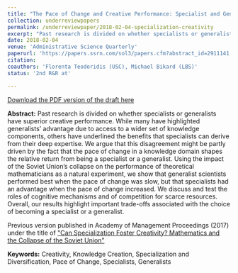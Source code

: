 ```yaml
---
title: "The Pace of Change and Creative Performance: Specialist and Generalist Mathematicians at the Fall of the Soviet Union"
collection: underreviewpapers
permalink: /underreviewpaper/2018-02-04-specialization-creativity
excerpt: "Past research is divided on whether specialists or generalists have superior creative performance. While many have highlighted generalists’ advantage due to access to a wider set of knowledge components, others have underlined the benefits that specialists can derive from their deep expertise. We argue that this disagreement might be partly driven by the fact that the pace of change in a knowledge domain shapes the relative return from being a specialist or a generalist. Using the impact of the Soviet Union’s collapse on the performance of theoretical mathematicians as a natural experiment, we show that generalist scientists performed best when the pace of change was slow, but that specialists had an advantage when the pace of change increased. We discuss...."
date: 2018-02-04
venue: 'Administrative Science Quarterly'
paperurl: 'https://papers.ssrn.com/sol3/papers.cfm?abstract_id=2911141'
citation:
coauthors: 'Florenta Teodoridis (USC), Michael Bikard (LBS)'
status: '2nd R&R at'

---
```

[Download the PDF version of the draft here](http://academicpages.github.io/files/creativity_specialization_pace_of_change.pdf)

<b>Abstract:</b> Past research is divided on whether specialists or generalists have superior creative performance. While many have highlighted generalists’ advantage due to access to a wider set of knowledge components, others have underlined the benefits that specialists can derive from their deep expertise. We argue that this disagreement might be partly driven by the fact that the pace of change in a knowledge domain shapes the relative return from being a specialist or a generalist. Using the impact of the Soviet Union’s collapse on the performance of theoretical mathematicians as a natural experiment, we show that generalist scientists performed best when the pace of change was slow, but that specialists had an advantage when the pace of change increased. We discuss and test the roles of cognitive mechanisms and of competition for scarce resources. Overall, our results highlight important trade-offs associated with the choice of becoming a specialist or a generalist.

Previous version published in Academy of Management Proceedings (2017) under the title of ["Can Specialization Foster Creativity? Mathematics and the Collapse of the Soviet Union"](http://proceedings.aom.org/content/2017/1/16768.short)

<b>Keywords:</b> Creativity, Knowledge Creation, Specialization and Diversification, Pace of Change, Specialists, Generalists
